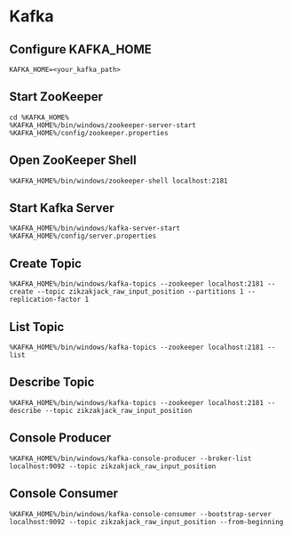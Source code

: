 # Kafka

## Configure KAFKA_HOME

	KAFKA_HOME=<your_kafka_path>

## Start ZooKeeper

	cd %KAFKA_HOME%
	%KAFKA_HOME%/bin/windows/zookeeper-server-start %KAFKA_HOME%/config/zookeeper.properties

## Open ZooKeeper Shell

	%KAFKA_HOME%/bin/windows/zookeeper-shell localhost:2181

## Start Kafka Server

	%KAFKA_HOME%/bin/windows/kafka-server-start %KAFKA_HOME%/config/server.properties

## Create Topic

	%KAFKA_HOME%/bin/windows/kafka-topics --zookeeper localhost:2181 --create --topic zikzakjack_raw_input_position --partitions 1 --replication-factor 1

## List Topic

	%KAFKA_HOME%/bin/windows/kafka-topics --zookeeper localhost:2181 --list

## Describe Topic

	%KAFKA_HOME%/bin/windows/kafka-topics --zookeeper localhost:2181 --describe --topic zikzakjack_raw_input_position

## Console Producer

	%KAFKA_HOME%/bin/windows/kafka-console-producer --broker-list localhost:9092 --topic zikzakjack_raw_input_position

## Console Consumer

	%KAFKA_HOME%/bin/windows/kafka-console-consumer --bootstrap-server localhost:9092 --topic zikzakjack_raw_input_position --from-beginning

